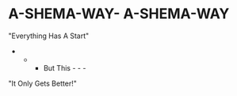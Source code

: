 # A-SHEMA-WAY-   A-SHEMA-WAY
  "Everything Has A Start"
  - - - But This - - - 

 "It Only Gets Better!" 
